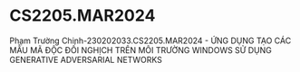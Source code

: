 # CS2205.MAR2024
Phạm Trường Chinh-230202033.CS2205.MAR2024 - ỨNG DỤNG TẠO CÁC MẪU MÃ ĐỘC ĐỐI NGHỊCH TRÊN MÔI TRƯỜNG WINDOWS SỬ DỤNG GENERATIVE ADVERSARIAL NETWORKS
